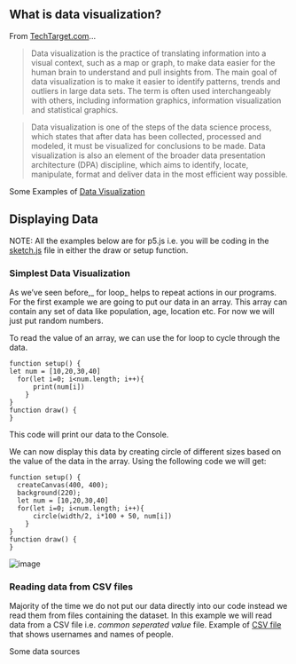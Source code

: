 ## What is data visualization?

From [TechTarget.com](https://www.techtarget.com/searchbusinessanalytics/definition/data-visualization)...


>Data visualization is the practice of translating information into a visual context, such as a map or graph, to make data easier for the human brain to understand and pull insights from. The main goal of data visualization is to make it easier to identify patterns, trends and outliers in large data sets. The term is often used interchangeably with others, including information graphics, information visualization and statistical graphics.

> Data visualization is one of the steps of the data science process, which states that after data has been collected, processed and modeled, it must be visualized for conclusions to be made. Data visualization is also an element of the broader data presentation architecture (DPA) discipline, which aims to identify, locate, manipulate, format and deliver data in the most efficient way possible.

Some Examples of [Data Visualization](https://www.tableau.com/learn/articles/best-beautiful-data-visualization-examples)


## Displaying Data
NOTE: All the examples below are for p5.js i.e. you will be coding in the [sketch.js](Documents/p5js.md) file in either the draw or setup function.

### Simplest Data Visualization
As we’ve seen before,_ for loop_ helps to repeat actions in our programs. For the first example we are going to put our data in an array. 
This array can contain any set of data like population, age, location etc. For now we will just put random numbers. 

To read the value of an array, we can use the for loop to cycle through the data.
```
function setup() {
let num = [10,20,30,40]
  for(let i=0; i<num.length; i++){
      print(num[i])
    }
}
function draw() {
}
```
This code will print our data to the Console.

We can now display this data by creating circle of different sizes based on the value of the data in the array. Using the following code we will get:
```
function setup() {
  createCanvas(400, 400);
  background(220);
  let num = [10,20,30,40]
  for(let i=0; i<num.length; i++){
      circle(width/2, i*100 + 50, num[i])
    }
}
function draw() {
}

```

![image](https://user-images.githubusercontent.com/70717743/161839635-52f487f1-f309-43e3-aaf1-98ce33a5afbd.png)


### Reading data from CSV files
Majority of the time we do not put our data directly into our code instead we read them from files containing the dataset. In this example we will read data from a CSV file i.e. _common seperated value_ file.
Example of [CSV file](Documents/username.csv) that shows usernames and names of people. 


Some data sources
